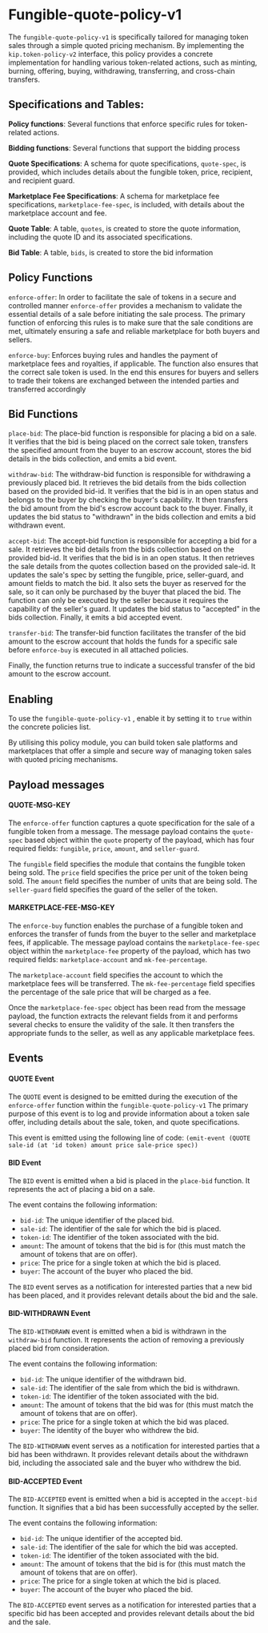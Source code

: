 # Fungible-quote-policy-v1

The `fungible-quote-policy-v1` is specifically tailored for managing token sales through a simple quoted pricing mechanism. By implementing the `kip.token-policy-v2` interface, this policy provides a concrete implementation for handling various token-related actions, such as minting, burning, offering, buying, withdrawing, transferring, and cross-chain transfers.

## Specifications and Tables:

**Policy functions**: Several functions that enforce specific rules for token-related actions.

**Bidding functions**: Several functions that support the bidding process

**Quote Specifications**: A schema for quote specifications, `quote-spec`, is provided, which includes details about the fungible token, price, recipient, and recipient guard.

**Marketplace Fee Specifications**: A schema for marketplace fee specifications, `marketplace-fee-spec`, is included, with details about the marketplace account and fee.

**Quote Table**: A table, `quotes`, is created to store the quote information, including the quote ID and its associated specifications.

**Bid Table**: A table, `bids`, is created to store the bid information

## Policy Functions

`enforce-offer`: In order to facilitate the sale of tokens in a secure and controlled manner `enforce-offer` provides a mechanism to validate the essential details of a sale before initiating the sale process. The primary function of enforcing this rules is to make sure that the sale conditions are met, ultimately ensuring a safe and reliable marketplace for both buyers and sellers.

`enforce-buy`: Enforces buying rules and handles the payment of marketplace fees and royalties, if applicable. The function also ensures that the correct sale token is used. In the end this ensures for buyers and sellers to trade their tokens are exchanged between the intended parties and transferred accordingly

## Bid Functions

`place-bid`: The place-bid function is responsible for placing a bid on a sale. It verifies that the bid is being placed on the correct sale token, transfers the specified amount from the buyer to an escrow account, stores the bid details in the bids collection, and emits a bid event.

`withdraw-bid`: The withdraw-bid function is responsible for withdrawing a previously placed bid. It retrieves the bid details from the bids collection based on the provided bid-id. It verifies that the bid is in an open status and belongs to the buyer by checking the buyer's capability. It then transfers the bid amount from the bid's escrow account back to the buyer. Finally, it updates the bid status to "withdrawn" in the bids collection and emits a bid withdrawn event.

`accept-bid`: The accept-bid function is responsible for accepting a bid for a sale. It retrieves the bid details from the bids collection based on the provided bid-id. It verifies that the bid is in an open status. It then retrieves the sale details from the quotes collection based on the provided sale-id. It updates the sale's spec by setting the fungible, price, seller-guard, and amount fields to match the bid. It also sets the buyer as reserved for the sale, so it can only be purchased by the buyer that placed the bid. The function can only be executed by the seller because it requires the capability of the seller's guard. It updates the bid status to "accepted" in the bids collection. Finally, it emits a bid accepted event.

`transfer-bid`: The transfer-bid function facilitates the transfer of the bid amount to the escrow account that holds the funds for a specific sale before `enforce-buy` is executed in all attached policies.

Finally, the function returns true to indicate a successful transfer of the bid amount to the escrow account.

## Enabling

To use the `fungible-quote-policy-v1` , enable it by setting it to `true` within the concrete policies list.

By utilising this policy module, you can build token sale platforms and marketplaces that offer a simple and secure way of managing token sales with quoted pricing mechanisms.

## Payload messages

#### QUOTE-MSG-KEY

The `enforce-offer` function captures a quote specification for the sale of a fungible token from a message. The message payload contains the `quote-spec` based object within the `quote` property of the payload, which has four required fields: `fungible`, `price`, `amount`, and `seller-guard`.

The `fungible` field specifies the module that contains the fungible token being sold. The `price` field specifies the price per unit of the token being sold. The `amount` field specifies the number of units that are being sold. The `seller-guard` field specifies the guard of the seller of the token.

#### MARKETPLACE-FEE-MSG-KEY

The `enforce-buy` function enables the purchase of a fungible token and enforces the transfer of funds from the buyer to the seller and marketplace fees, if applicable. The message payload contains the `marketplace-fee-spec` object within the `marketplace-fee` property of the payload, which has two required fields: `marketplace-account` and `mk-fee-percentage`.

The `marketplace-account` field specifies the account to which the marketplace fees will be transferred. The `mk-fee-percentage` field specifies the percentage of the sale price that will be charged as a fee.

Once the `marketplace-fee-spec` object has been read from the message payload, the function extracts the relevant fields from it and performs several checks to ensure the validity of the sale. It then transfers the appropriate funds to the seller, as well as any applicable marketplace fees.

## Events

#### QUOTE Event

The `QUOTE` event is designed to be emitted during the execution of the `enforce-offer` function within the `fungible-quote-policy-v1` The primary purpose of this event is to log and provide information about a token sale offer, including details about the sale, token, and quote specifications.

This event is emitted using the following line of code:
`(emit-event (QUOTE sale-id (at 'id token) amount price sale-price spec))`

#### BID Event

The `BID` event is emitted when a bid is placed in the `place-bid` function. It represents the act of placing a bid on a sale.

The event contains the following information:

- `bid-id`: The unique identifier of the placed bid.
- `sale-id`: The identifier of the sale for which the bid is placed.
- `token-id`: The identifier of the token associated with the bid.
- `amount`: The amount of tokens that the bid is for (this must match the amount of tokens that are on offer).
- `price`: The price for a single token at which the bid is placed.
- `buyer`: The account of the buyer who placed the bid.

The `BID` event serves as a notification for interested parties that a new bid has been placed, and it provides relevant details about the bid and the sale.

#### BID-WITHDRAWN Event

The `BID-WITHDRAWN` event is emitted when a bid is withdrawn in the `withdraw-bid` function. It represents the action of removing a previously placed bid from consideration.

The event contains the following information:

- `bid-id`: The unique identifier of the withdrawn bid.
- `sale-id`: The identifier of the sale from which the bid is withdrawn.
- `token-id`: The identifier of the token associated with the bid.
- `amount`: The amount of tokens that the bid was for (this must match the amount of tokens that are on offer).
- `price`: The price for a single token at which the bid was placed.
- `buyer`: The identity of the buyer who withdrew the bid.

The `BID-WITHDRAWN` event serves as a notification for interested parties that a bid has been withdrawn. It provides relevant details about the withdrawn bid, including the associated sale and the buyer who withdrew the bid.

#### BID-ACCEPTED Event

The `BID-ACCEPTED` event is emitted when a bid is accepted in the `accept-bid` function. It signifies that a bid has been successfully accepted by the seller.

The event contains the following information:

- `bid-id`: The unique identifier of the accepted bid.
- `sale-id`: The identifier of the sale for which the bid was accepted.
- `token-id`: The identifier of the token associated with the bid.
- `amount`: The amount of tokens that the bid is for (this must match the amount of tokens that are on offer).
- `price`: The price for a single token at which the bid is placed.
- `buyer`: The account of the buyer who placed the bid.

The `BID-ACCEPTED` event serves as a notification for interested parties that a specific bid has been accepted and provides relevant details about the bid and the sale.
